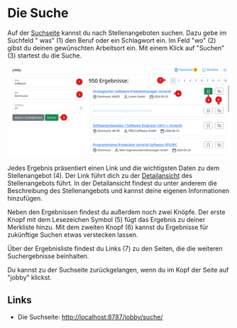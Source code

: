 # Die Suche

Auf der [Suchseite]( http://localhost:8787/jobby/suche/) kannst du nach Stellenangeboten suchen. Dazu gebe im Suchfeld "
was" (1) den Beruf oder ein Schlagwort ein. Im Feld "wo" (2) gibst du deinen gewünschten Arbeitsort ein. Mit einem Klick
auf "Suchen" (3) startest du die Suche.

![Die Suche](img/suche.png)

Jedes Ergebnis präsentiert einen Link und die wichtigsten Daten zu dem Stellenangebot (4). Der Link führt dich zu
der [Detailansicht](detail.md) des Stellenangebots führt. In der Detailansicht findest du unter anderem die Beschreibung
des Stellenangebots und kannst deine eigenen Informationen hinzufügen.

Neben den Ergebnissen findest du außerdem noch zwei Knöpfe. Der erste Knopf mit dem Lesezeichen Symbol (5) fügt das
Ergebnis zu deiner Merkliste
hinzu. Mit dem zweiten Knopf (6) kannst du Ergebnisse für zukünftige Suchen etwas verstecken lassen.

Über der Ergebnisliste findest du Links (7) zu den Seiten, die die weiteren Suchergebnisse beinhalten.

Du kannst zu der Suchseite zurückgelangen, wenn du im Kopf der Seite auf "jobby" klickst.

## Links

- Die Suchseite: [http://localhost:8787/jobby/suche/](http://localhost:8787/jobby/suche/?was=Software&wo=Dortmund&umkreis=25&page=1&size=50&suche=Suchen)
